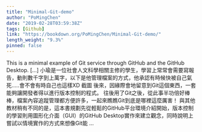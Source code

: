 ```yaml
---
title: "Minimal-Git-demo"
author: "PoMingChen"
date: "2019-02-28T03:59:38Z"
tags: [Github]
link: "https://bookdown.org/PoMingChen/Minimal-Git-demo/"
length_weight: "9.3%"
pinned: false
---
```


This is a minimal example of Git service through GitHub and the GitHub Desktop. [...] 小瑜是一位社會人文科學相關主修的學生，學習上常常會需要寫報告，動則數千字到上萬字，以下是他管理檔案的方式，他承認有時候快被自己氣死…..會不會有時自己也這樣XD 截圖 後來，因緣際會地留意到Git這個東西，一套能夠讓開發者得以進行版本控制的程式。 往後用了Git之後，從此事半功倍好棒棒，檔案內容追蹤管理都方便許多，一起來瞧瞧Git到底是哪裡這麼厲害！ 與其他教材稍有不同的是，這本書規劃先從輕鬆的GitHub平台環境介紹開始，版本控制的學習則用圖形化介面（GUI）的GitHub Desktop實作來建立觀念，同時說明上嘗試以情境實作的方式來想像Git能 ...
